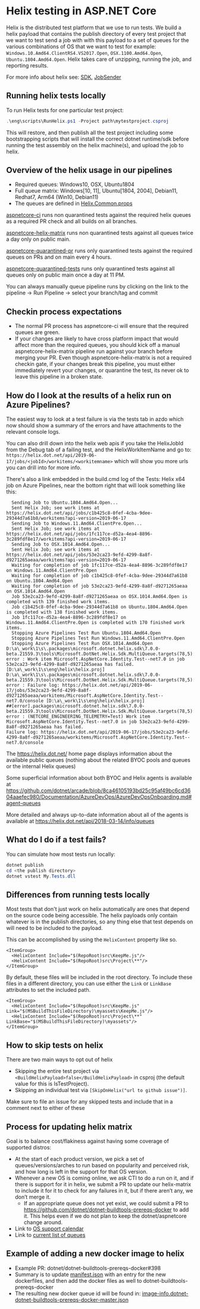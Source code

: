# Helix testing in ASP.NET Core

Helix is the distributed test platform that we use to run tests.  We build a helix payload that contains the publish directory of every test project that we want to test
send a job with with this payload to a set of queues for the various combinations of OS that we want to test
for example: `Windows.10.Amd64.ClientRS4.VS2017.Open`, `OSX.1100.Amd64.Open`, `Ubuntu.1804.Amd64.Open`. Helix takes care of unzipping, running the job, and reporting results.

For more info about helix see: [SDK](https://github.com/dotnet/arcade/blob/master/src/Microsoft.DotNet.Helix/Sdk/Readme.md), [JobSender](https://github.com/dotnet/arcade/blob/master/src/Microsoft.DotNet.Helix/Sdk/Readme.md)

## Running helix tests locally

To run Helix tests for one particular test project:

``` powershell
.\eng\scripts\RunHelix.ps1 -Project path\mytestproject.csproj
```

This will restore, and then publish all the test project including some bootstrapping scripts that will install the correct dotnet runtime/sdk before running the test assembly on the helix machine(s), and upload the job to helix.

## Overview of the helix usage in our pipelines

- Required queues: Windows10, OSX, Ubuntu1804
- Full queue matrix: Windows[10, 11], Ubuntu[1804, 2004], Debian11, Redhat7, Arm64 (Win10, Debian11)
- The queues are defined in [Helix.Common.props](https://github.com/dotnet/aspnetcore/blob/main/eng/targets/Helix.Common.props)

[aspnetcore-ci](https://dev.azure.com/dnceng/public/_build?definitionId=278) runs non quarantined tests against the required helix queues as a required PR check and all builds on all branches.

[aspnetcore-helix-matrix](https://dev.azure.com/dnceng/public/_build?definitionId=837) runs non quarantined tests against all queues twice a day only on public main.

[aspnetcore-quarantined-pr](https://dev.azure.com/dnceng/public/_build?definitionId=869) runs only quarantined tests against the required queues on PRs and on main every 4 hours.

[aspnetcore-quarantined-tests](https://dev.azure.com/dnceng/public/_build?definitionId=331) runs only quarantined tests against all queues only on public main once a day at 11 PM.

You can always manually queue pipeline runs by clicking on the link to the pipeline -> Run Pipeline -> select your branch/tag and commit

## Checkin process expectations

- The normal PR process has aspnetcore-ci will ensure that the required queues are green.
- If your changes are likely to have cross platform impact that would affect more than the required queues, you should kick off a manual aspnetcore-helix-matrix pipeline run against your branch before merging your PR. Even though aspnetcore-helix-matrix is not a required checkin gate, if your changes break this pipeline, you must either immediately revert your changes, or quarantine the test, its never ok to leave this pipeline in a broken state.


## How do I look at the results of a helix run on Azure Pipelines?

The easiest way to look at a test failure is via the tests tab in azdo which now should show a summary of the errors and have attachments to the relevant console logs.

You can also drill down into the helix web apis if you take the HelixJobId from the Debug tab of a failing test, and the HelixWorkItemName and go to: `https://helix.dot.net/api/2019-06-17/jobs/<jobId>/workitems/<workitemname>` which will show you more urls you can drill into for more info.

There's also a link embedded in the build.cmd log of the Tests: Helix x64 job on Azure Pipelines, near the bottom right that will look something like this:

``` text
  Sending Job to Ubuntu.1804.Amd64.Open...
  Sent Helix Job; see work items at https://helix.dot.net/api/jobs/c1b425c8-0fef-4cba-9dee-29344d7a61b8/workitems?api-version=2019-06-17
  Sending Job to Windows.11.Amd64.ClientPre.Open...
  Sent Helix Job; see work items at https://helix.dot.net/api/jobs/1fc117ce-d52a-4ea4-8896-3c289fdf8e17/workitems?api-version=2019-06-17
  Sending Job to OSX.1014.Amd64.Open...
  Sent Helix Job; see work items at https://helix.dot.net/api/jobs/53e2ca23-9efd-4299-8a8f-d9271265aeaa/workitems?api-version=2019-06-17
  Waiting for completion of job 1fc117ce-d52a-4ea4-8896-3c289fdf8e17 on Windows.11.Amd64.ClientPre.Open
  Waiting for completion of job c1b425c8-0fef-4cba-9dee-29344d7a61b8 on Ubuntu.1804.Amd64.Open
  Waiting for completion of job 53e2ca23-9efd-4299-8a8f-d9271265aeaa on OSX.1014.Amd64.Open
  Job 53e2ca23-9efd-4299-8a8f-d9271265aeaa on OSX.1014.Amd64.Open is completed with 139 finished work items.
  Job c1b425c8-0fef-4cba-9dee-29344d7a61b8 on Ubuntu.1804.Amd64.Open is completed with 138 finished work items.
  Job 1fc117ce-d52a-4ea4-8896-3c289fdf8e17 on Windows.11.Amd64.ClientPre.Open is completed with 170 finished work items.
  Stopping Azure Pipelines Test Run Ubuntu.1804.Amd64.Open
  Stopping Azure Pipelines Test Run Windows.11.Amd64.ClientPre.Open
  Stopping Azure Pipelines Test Run OSX.1014.Amd64.Open
D:\a\_work\1\s\.packages\microsoft.dotnet.helix.sdk\7.0.0-beta.21559.3\tools\Microsoft.DotNet.Helix.Sdk.MultiQueue.targets(78,5): error : Work item Microsoft.AspNetCore.Identity.Test--net7.0 in job 53e2ca23-9efd-4299-8a8f-d9271265aeaa has failed. [D:\a\_work\1\s\eng\helix\helix.proj]
D:\a\_work\1\s\.packages\microsoft.dotnet.helix.sdk\7.0.0-beta.21559.3\tools\Microsoft.DotNet.Helix.Sdk.MultiQueue.targets(78,5): error : Failure log: https://helix.dot.net/api/2019-06-17/jobs/53e2ca23-9efd-4299-8a8f-d9271265aeaa/workitems/Microsoft.AspNetCore.Identity.Test--net7.0/console [D:\a\_work\1\s\eng\helix\helix.proj]
##[error].packages\microsoft.dotnet.helix.sdk\7.0.0-beta.21559.3\tools\Microsoft.DotNet.Helix.Sdk.MultiQueue.targets(78,5): error : (NETCORE_ENGINEERING_TELEMETRY=Test) Work item Microsoft.AspNetCore.Identity.Test--net7.0 in job 53e2ca23-9efd-4299-8a8f-d9271265aeaa has failed.
Failure log: https://helix.dot.net/api/2019-06-17/jobs/53e2ca23-9efd-4299-8a8f-d9271265aeaa/workitems/Microsoft.AspNetCore.Identity.Test--net7.0/console
```

The https://helix.dot.net/ home page displays information about the available public queues (nothing about the related BYOC pools and queues or the internal Helix queues)

Some superficial information about both BYOC and Helix agents is available at https://github.com/dotnet/arcade/blob/8ca46105193bd25c95af49bc6cd3604aaefec980/Documentation/AzureDevOps/AzureDevOpsOnboarding.md#agent-queues

More detailed and always up-to-date information about all of the agents is available at https://helix.dot.net/api/2018-03-14/info/queues

## What do I do if a test fails?

You can simulate how most tests run locally:

``` powershell
dotnet publish
cd <the publish directory>
dotnet vstest My.Tests.dll
```

## Differences from running tests locally

Most tests that don't just work on helix automatically are ones that depend on the source code being accessible. The helix payloads only contain whatever is in the publish directories, so any thing else that test depends on will need to be included to the payload.

This can be accomplished by using the `HelixContent` property like so.

``` msbuild
<ItemGroup>
  <HelixContent Include="$(RepoRoot)src\KeepMe.js"/>
  <HelixContent Include="$(RepoRoot)src\Project\**"/>
</ItemGroup>
```

By default, these files will be included in the root directory. To include these files in a different directory, you can use either the `Link` or `LinkBase` attributes to set the included path.

``` msbuild
<ItemGroup>
  <HelixContent Include="$(RepoRoot)src\KeepMe.js" Link="$(MSBuildThisFileDirectory)\myassets\KeepMe.js"/>
  <HelixContent Include="$(RepoRoot)src\Project\**" LinkBase="$(MSBuildThisFileDirectory)\myassets"/>
</ItemGroup>
```

## How to skip tests on helix

There are two main ways to opt out of helix

- Skipping the entire test project via `<BuildHelixPayload>false</BuildHelixPayload>` in csproj (the default value for this is IsTestProject).
- Skipping an individual test via `[SkipOnHelix("url to github issue")]`.

Make sure to file an issue for any skipped tests and include that in a comment next to either of these

## Process for updating helix matrix

Goal is to balance cost/flakiness against having some coverage of supported distros:
- At the start of each product version, we pick a set of queues/versions/arches to run based on popularity and perceived risk, and how long is left in the support for that OS version.
- Whenever a new OS is coming online, we ask CTI to do a run on it, and if there is support for it in helix, we submit a PR to update our helix-matrix to include it for it to check for any failures in it, but if there aren’t any, we don’t merge it.
    - If an appropriate queue does not yet exist, we could submit a PR to https://github.com/dotnet/dotnet-buildtools-prereqs-docker to add it. This helps even if we do not plan to keep the dotnet/aspnetcore change around.
- Link to [OS support calendar](https://dev.azure.com/devdiv/DevDiv/_wiki/wikis/DevDiv.wiki/12624/OS-Version-Management-Calendar-2021)
- Link to [current list of queues](../eng/targets/Helix.Common.props)

## Example of adding a new docker image to helix

- Example PR: dotnet/dotnet-buildtools-prereqs-docker#398
- Summary is to update [manifest.json](https://github.com/dotnet/dotnet-buildtools-prereqs-docker/blob/master/manifest.json) with an entry for the new dockerfiles, and then add the docker files as well to dotnet-buildtools-prereqs-docker
- The resulting new docker queue id will be found in: [image-info.dotnet-dotnet-buildtools-prereqs-docker-master.json](https://github.com/dotnet/versions/blob/master/build-info/docker/image-info.dotnet-dotnet-buildtools-prereqs-docker-master.json)
